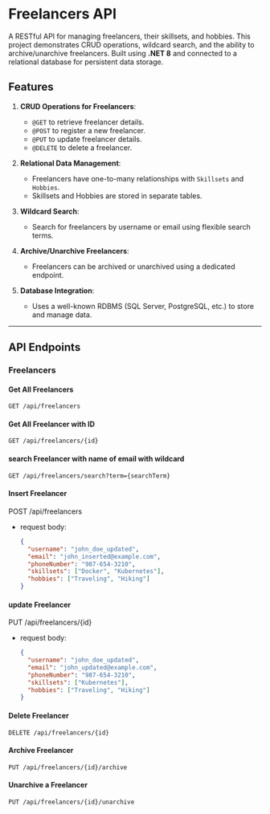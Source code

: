 # Freelancers API

A RESTful API for managing freelancers, their skillsets, and hobbies. This project demonstrates CRUD operations, wildcard search, and the ability to archive/unarchive freelancers. Built using **.NET 8** and connected to a relational database for persistent data storage.

## Features

1. **CRUD Operations for Freelancers**:
   - `@GET` to retrieve freelancer details.
   - `@POST` to register a new freelancer.
   - `@PUT` to update freelancer details.
   - `@DELETE` to delete a freelancer.

2. **Relational Data Management**:
   - Freelancers have one-to-many relationships with `Skillsets` and `Hobbies`.
   - Skillsets and Hobbies are stored in separate tables.

3. **Wildcard Search**:
   - Search for freelancers by username or email using flexible search terms.

4. **Archive/Unarchive Freelancers**:
   - Freelancers can be archived or unarchived using a dedicated endpoint.

5. **Database Integration**:
   - Uses a well-known RDBMS (SQL Server, PostgreSQL, etc.) to store and manage data.

---

## API Endpoints

### **Freelancers**
#### Get All Freelancers
```http
GET /api/freelancers
```
#### Get All Freelancer with ID
```http
GET /api/freelancers/{id}
```

#### search Freelancer with name of email with wildcard
```http
GET /api/freelancers/search?term={searchTerm}
```

#### Insert  Freelancer
POST /api/freelancers
- request body:  
    ```json
    {
      "username": "john_doe_updated",
      "email": "john_inserted@example.com",
      "phoneNumber": "987-654-3210",
      "skillsets": ["Docker", "Kubernetes"],
      "hobbies": ["Traveling", "Hiking"]
    }
    ```

#### update Freelancer
PUT /api/freelancers/{id}
- request body:  
    ```json
    {
      "username": "john_doe_updated",
      "email": "john_updated@example.com",
      "phoneNumber": "987-654-3210",
      "skillsets": ["Kubernetes"],
      "hobbies": ["Traveling", "Hiking"]
    }
    ```
#### Delete Freelancer
```http
DELETE /api/freelancers/{id}
```

#### Archive Freelancer
```http
PUT /api/freelancers/{id}/archive
````

#### Unarchive a Freelancer
```http
PUT /api/freelancers/{id}/unarchive
```
